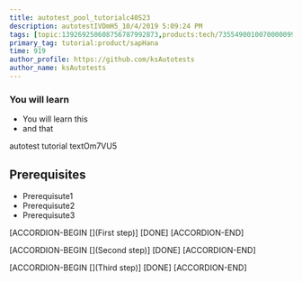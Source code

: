 ```yaml
---
title: autotest_pool_tutorialc40S23
description: autotestIVDmH5_10/4/2019 5:09:24 PM
tags: [topic:139269250608756787992873,products:tech/73554900100700000996,tutorial:experience/advanced]
primary_tag: tutorial:product/sapHana
time: 919
author_profile: https://github.com/ksAutotests
author_name: ksAutotests
---
```

### You will learn
- You will learn this
- and that

autotest tutorial textOm7VU5

## Prerequisites
- Prerequisute1
- Prerequisute2
- Prerequisute3

[ACCORDION-BEGIN [](First step)]
[DONE]
[ACCORDION-END]

[ACCORDION-BEGIN [](Second step)]
[DONE]
[ACCORDION-END]

[ACCORDION-BEGIN [](Third step)]
[DONE]
[ACCORDION-END]

